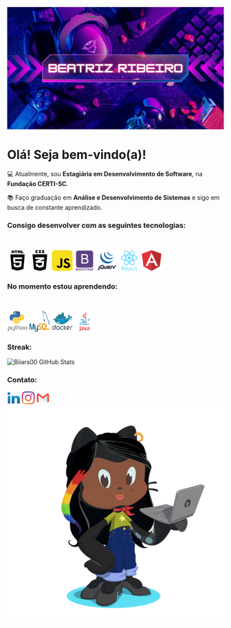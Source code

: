 <img src="./img/BEATRIZ-RIBEIRO.png">

<h1> Olá! Seja bem-vindo(a)!</h1>

💻 Atualmente, sou **Estagiária em Desenvolvimento de Software**, na **Fundação CERTI-SC**. 

📚 Faço graduação em **Análise e Desenvolvimento de Sistemas** e sigo em busca de constante aprendizado.

<h3>Consigo desenvolver com as seguintes tecnologias:</h3><br> 

<img src="./img/social_html5_html_71.png" alt="HTML5" width="48" height="48"/> <img src="./img/css3-01_icon-icons.com_50918.png" alt="CSS3" width="48" height="48"/> <img src="./img/javascript_icon_130900.svg" alt="JavaScript" width="48" height="48"/> <img src="./img/bootstrap_plain_wordmark_logo_icon_146620.svg" alt="Bootstrap" width="48" height="48"/> <img src="./img/jquery_original_wordmark_logo_icon_146447.svg" alt="JQuery" width="48" height="48"/> <img src="./img/react_original_wordmark_logo_icon_146375.svg" alt="React" width="48" height="48"/> <img src="./img/angular_logo_icon_169595.svg" alt="Angular" width="48" height="48"/>

<h3>No momento estou aprendendo:</h3><br>

<img src="./img/python_vertical_logo_icon_168039.svg" alt="Python" width="48" height="48"/> <img src="./img/mysql_official_logo_icon_169938.svg" alt="MySQL" width="48" height="48"/> <img src="./img/docker_original_wordmark_logo_icon_146557.svg" alt="Docker" width="48" height="48"/> <img src="./img/java_original_wordmark_logo_icon_146459.svg" alt="Java" width="48" height="48"/>

<h3 align="left">Streak:</h3>

![Biiars00 GitHub Stats](https://github-readme-stats.vercel.app/api?username=Biiars00&show_icons=true&theme=radical)

<h3 align="left">Contato:</h3>

<a href="https://www.linkedin.com/in/beatriz-ribeiro-252a4a1b9/" target="blank"> <img src="./img/LinkedIn_icon-icons.com_60493.svg" height="30" width="30" alt="Beatriz"/></a> <a href="https://www.instagram.com/biiaribbeiro/" target="blank"> <img src="./img/instagram_logo_icon_168715.svg" height="30" width="30" alt="Beatriz"/></a> <a href="biiaribeiro60@gmail.com" target="blank"> <img src="./img/4202011emailgmaillogomailsocialsocialmedia-115677_115624.svg" height="30" width="30" alt="Beatriz"/></a>
<img src="./img/octocat-1673398250927.png" alt="Beatriz"/>
